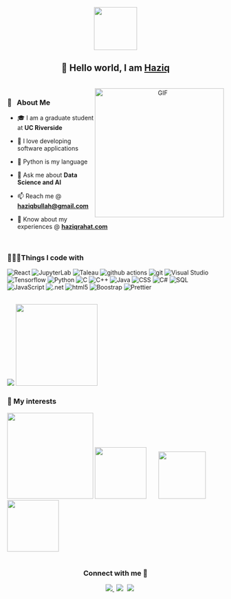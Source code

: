 <div id="header" align="center">
	<img src="https://media.giphy.com/media/U2LqsKYUCXCZp5u2jP/giphy.gif" width="100"/>
	
<h2 align="center">👋 Hello   world,   I am  <a href=''>Haziq </a></h2>
	</br>
	</div>

<a target="_blank" align="center">
  <img align="right"   right="300" height="300" width="300" alt="GIF" src="https://media.giphy.com/media/jRf5fsn8G6YaogAWxn/giphy.gif">
</a>

 <h3> 💫 &nbsp; About Me</h3>

- 🎓 I am a graduate student at **UC Riverside**

- 🫶 I love developing software applications
- 🐍 Python is my language

- 💬 Ask me about **Data Science and AI**

- 📫 Reach me @ **haziqbullah@gmail.com**

- 📄 Know about my experiences @ <a href="https://www.haziqrahat.com/" target="blank">**haziqrahat.com**</a>
<br/>

<h3>🧑🏻‍💻Things I code with </h3> 
<p>
 <img alt="React" src="https://img.shields.io/badge/-React-45b8d8?style=flat&logo=react&logoColor=white" />
  <img alt="JupyterLab" src="https://img.shields.io/badge/-Jupyter Lab-8DD6F9?style=flat&logo=jupyter&logoColor=white" /> 
  <img alt="Taleau" src="https://img.shields.io/badge/-Taleau-46a2f1?style=flat&logo=tableau&logoColor=white" />
  <img alt="github actions" src="https://img.shields.io/badge/-Github_Actions-2088FF?style=flat&logo=github-actions&logoColor=white" />
	<img alt="git" src="https://img.shields.io/badge/-Git-F05032?style=flat&logo=git&logoColor=white" />
  <img alt="Visual Studio" src="https://img.shields.io/badge/-Visual Studio-1a73e8?style=flat&logo=visual-studio&logoColor=white" />
  <img alt="Tensorflow" src="https://img.shields.io/badge/-Tensorflow-007ACC?style=flat&logo=tensorflow&logoColor=white" />
  <img alt="Python" src="https://img.shields.io/badge/-Python-5849BE?style=flat&logo=python&logoColor=white" />
  <img alt="C" src="https://img.shields.io/badge/-C-311C87?style=flat&logo=C&logoColor=white" />
  <img alt="C++" src="https://img.shields.io/badge/-C++-430098?style=flat&logo=c++&logoColor=white" />
  <img alt="Java" src="https://img.shields.io/badge/Java-ED8B00?style=flat&logo=java&logoColor=white" />
  <img alt="CSS" src="https://img.shields.io/badge/CSS3-1572B6?style=flat&logo=css3&logoColor=white" />
  <img alt="C#" src="https://img.shields.io/badge/C%23-239120?style=flat&logo=c-sharp&logoColor=white" />
  
  <img alt="SQL" src="https://img.shields.io/badge/-SQL-ea2845?style=flat&logo=mysql&logoColor=white" />
  <img alt="JavaScript" src="https://img.shields.io/badge/JavaScript-F7DF1E?style=flat&logo=javascript&logoColor=white" />
  <img alt=".net" src="https://img.shields.io/badge/-.NET-CB3837?style=flat&logo=.net&logoColor=white" />
  <img alt="html5" src="https://img.shields.io/badge/-HTML5-E34F26?style=flat&logo=html5&logoColor=white" />
	<img alt="Boostrap" src="https://img.shields.io/badge/Bootstrap-563D7C?style=flat&logo=bootstrap&logoColor=white" />
		
  <img alt="Prettier" src="https://img.shields.io/badge/-Prettier-F7B93E?style=flat&logo=prettier&logoColor=white" />
</p><br/>
<div>
<img src="https://github-readme-stats.vercel.app/api?username=haziqrahat&show_icons=true&theme=material-palenight"/>
<img src="https://github-readme-stats.vercel.app/api/top-langs?username=haziqrahat&show_icons=true&theme=buefy" height="190"/>
	</div>

<h3> 👀 My interests</h3> 

<div>
<img src="https://media.giphy.com/media/9rt26Vyi6UF7fPhugd/giphy.gif" width="200"/ > 
<img src="https://media.giphy.com/media/ljc6ari0tPc3pBwzkF/giphy.gif" width="120"/> &nbsp; &nbsp; &nbsp;
<img src="https://media.giphy.com/media/St8RTYskTF5Aa7LmTp/giphy.gif" height="110" /> &nbsp; &nbsp; &nbsp;
<img src="https://img.freepik.com/free-vector/custom-style-script-website-optimization-coding-software-development-female-programmer-cartoon-character-working-adding-javascript-css-code_335657-2370.jpg?w=2000" width="120"/>
</div>
<br/>


<h3 align="center" > Connect with me 🤝 </h3>
 <div align="center"  class="icons-social" style="margin-left: 10px;">
        <a style="margin-left: 10px;"  target="_blank" href="https://www.linkedin.com/in/haziqrahat/">
			<img src="https://img.icons8.com/color/35/000000/linkedin.png"/>
	</a>
		<a style="margin-left: 5px;" target="_blank" href="https://www.haziqrahat.com/">		
	<img src="https://img.icons8.com/ios-glyphs/35/000000/domain.png"/></a>
					<a style="margin-left: 5px;" target="_blank" href="https://www.haziqrahat.com/">
					<img src="https://img.icons8.com/ios-glyphs/30/000000/github.png"/>
	</a>
				


</p>


